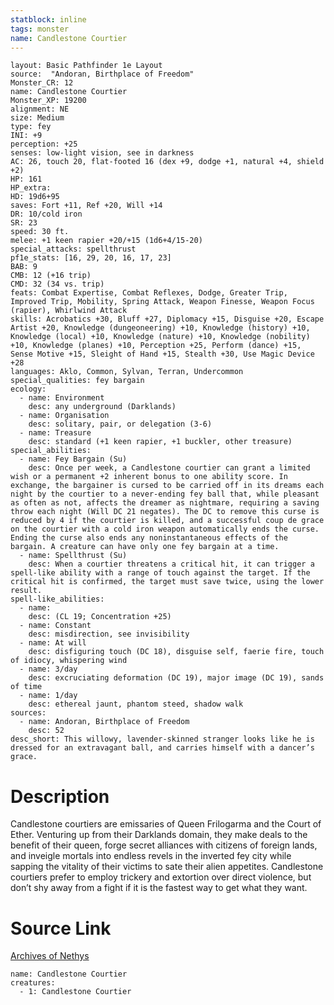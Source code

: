 ```yaml
---
statblock: inline
tags: monster
name: Candlestone Courtier
---
```

```statblock
layout: Basic Pathfinder 1e Layout
source:  "Andoran, Birthplace of Freedom"
Monster_CR: 12
name: Candlestone Courtier
Monster_XP: 19200
alignment: NE
size: Medium
type: fey
INI: +9
perception: +25
senses: low-light vision, see in darkness
AC: 26, touch 20, flat-footed 16 (dex +9, dodge +1, natural +4, shield +2)
HP: 161
HP_extra: 
HD: 19d6+95
saves: Fort +11, Ref +20, Will +14
DR: 10/cold iron
SR: 23
speed: 30 ft.
melee: +1 keen rapier +20/+15 (1d6+4/15-20)
special_attacks: spellthrust
pf1e_stats: [16, 29, 20, 16, 17, 23]
BAB: 9
CMB: 12 (+16 trip)
CMD: 32 (34 vs. trip)
feats: Combat Expertise, Combat Reflexes, Dodge, Greater Trip, Improved Trip, Mobility, Spring Attack, Weapon Finesse, Weapon Focus (rapier), Whirlwind Attack
skills: Acrobatics +30, Bluff +27, Diplomacy +15, Disguise +20, Escape Artist +20, Knowledge (dungeoneering) +10, Knowledge (history) +10, Knowledge (local) +10, Knowledge (nature) +10, Knowledge (nobility) +10, Knowledge (planes) +10, Perception +25, Perform (dance) +15, Sense Motive +15, Sleight of Hand +15, Stealth +30, Use Magic Device +28
languages: Aklo, Common, Sylvan, Terran, Undercommon
special_qualities: fey bargain
ecology:
  - name: Environment
    desc: any underground (Darklands)
  - name: Organisation
    desc: solitary, pair, or delegation (3-6)
  - name: Treasure
    desc: standard (+1 keen rapier, +1 buckler, other treasure)
special_abilities:
  - name: Fey Bargain (Su)
    desc: Once per week, a Candlestone courtier can grant a limited wish or a permanent +2 inherent bonus to one ability score. In exchange, the bargainer is cursed to be carried off in its dreams each night by the courtier to a never-ending fey ball that, while pleasant as often as not, affects the dreamer as nightmare, requiring a saving throw each night (Will DC 21 negates). The DC to remove this curse is reduced by 4 if the courtier is killed, and a successful coup de grace on the courtier with a cold iron weapon automatically ends the curse. Ending the curse also ends any noninstantaneous effects of the bargain. A creature can have only one fey bargain at a time.
  - name: Spellthrust (Su)
    desc: When a courtier threatens a critical hit, it can trigger a spell-like ability with a range of touch against the target. If the critical hit is confirmed, the target must save twice, using the lower result.
spell-like_abilities:
  - name:
    desc: (CL 19; Concentration +25)
  - name: Constant
    desc: misdirection, see invisibility
  - name: At will
    desc: disfiguring touch (DC 18), disguise self, faerie fire, touch of idiocy, whispering wind
  - name: 3/day
    desc: excruciating deformation (DC 19), major image (DC 19), sands of time
  - name: 1/day
    desc: ethereal jaunt, phantom steed, shadow walk
sources:
  - name: Andoran, Birthplace of Freedom
    desc: 52
desc_short: This willowy, lavender-skinned stranger looks like he is dressed for an extravagant ball, and carries himself with a dancer’s grace.
```
# Description
Candlestone courtiers are emissaries of Queen Frilogarma and the Court of Ether. Venturing up from their Darklands domain, they make deals to the benefit of their queen, forge secret alliances with citizens of foreign lands, and inveigle mortals into endless revels in the inverted fey city while sapping the vitality of their victims to sate their alien appetites. Candlestone courtiers prefer to employ trickery and extortion over direct violence, but don’t shy away from a fight if it is the fastest way to get what they want.
# Source Link
[Archives of Nethys](https://aonprd.com/MonsterDisplay.aspx?ItemName=Candlestone%20Courtier)
```encounter-table
name: Candlestone Courtier
creatures:
  - 1: Candlestone Courtier
```
